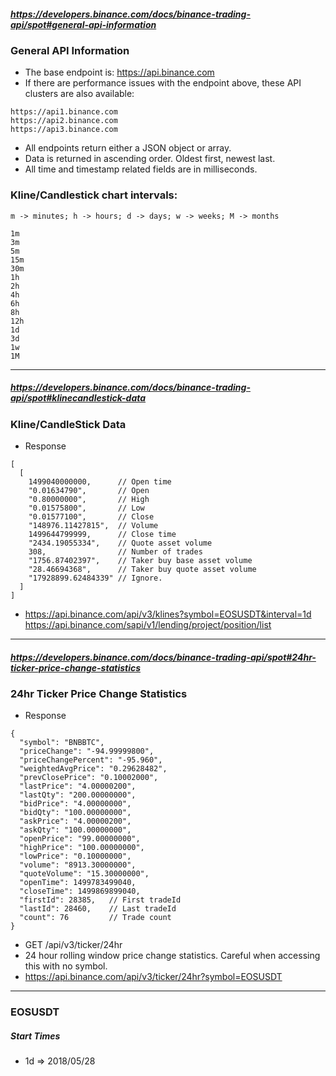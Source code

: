 ##### https://developers.binance.com/docs/binance-trading-api/spot#general-api-information
### General API Information
* The base endpoint is: https://api.binance.com
* If there are performance issues with the endpoint above, these API clusters are also available:
```
https://api1.binance.com
https://api2.binance.com
https://api3.binance.com
```
* All endpoints return either a JSON object or array.
* Data is returned in ascending order. Oldest first, newest last.
* All time and timestamp related fields are in milliseconds.

### Kline/Candlestick chart intervals:
```
m -> minutes; h -> hours; d -> days; w -> weeks; M -> months

1m
3m
5m
15m
30m
1h
2h
4h
6h
8h
12h
1d
3d
1w
1M
```


---

##### https://developers.binance.com/docs/binance-trading-api/spot#klinecandlestick-data
### Kline/CandleStick Data
* Response
```
[
  [
    1499040000000,      // Open time
    "0.01634790",       // Open
    "0.80000000",       // High
    "0.01575800",       // Low
    "0.01577100",       // Close
    "148976.11427815",  // Volume
    1499644799999,      // Close time
    "2434.19055334",    // Quote asset volume
    308,                // Number of trades
    "1756.87402397",    // Taker buy base asset volume
    "28.46694368",      // Taker buy quote asset volume
    "17928899.62484339" // Ignore.
  ]
]
```
* https://api.binance.com/api/v3/klines?symbol=EOSUSDT&interval=1d
  https://api.binance.com/sapi/v1/lending/project/position/list
---

##### https://developers.binance.com/docs/binance-trading-api/spot#24hr-ticker-price-change-statistics
### 24hr Ticker Price Change Statistics
* Response
```
{
  "symbol": "BNBBTC",
  "priceChange": "-94.99999800",
  "priceChangePercent": "-95.960",
  "weightedAvgPrice": "0.29628482",
  "prevClosePrice": "0.10002000",
  "lastPrice": "4.00000200",
  "lastQty": "200.00000000",
  "bidPrice": "4.00000000",
  "bidQty": "100.00000000",
  "askPrice": "4.00000200",
  "askQty": "100.00000000",
  "openPrice": "99.00000000",
  "highPrice": "100.00000000",
  "lowPrice": "0.10000000",
  "volume": "8913.30000000",
  "quoteVolume": "15.30000000",
  "openTime": 1499783499040,
  "closeTime": 1499869899040,
  "firstId": 28385,   // First tradeId
  "lastId": 28460,    // Last tradeId
  "count": 76         // Trade count
}
```
* GET /api/v3/ticker/24hr
* 24 hour rolling window price change statistics. Careful when accessing this with no symbol.
* https://api.binance.com/api/v3/ticker/24hr?symbol=EOSUSDT

---

### EOSUSDT
##### Start Times
* 1d => 2018/05/28